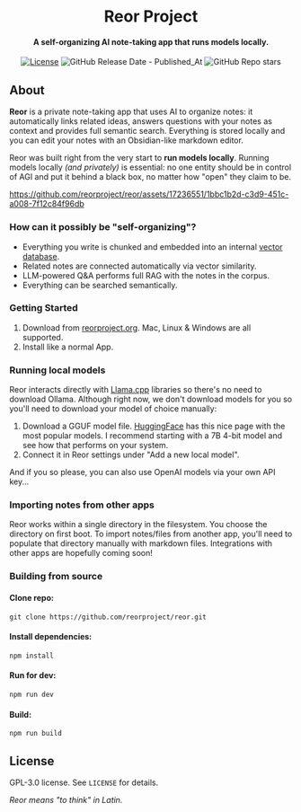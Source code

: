 <h1 align="center">Reor Project</h1>
<!-- <p align="center">
    <img src="logo_or_graphic_representation.png" alt="Reor Logo">
</p> -->

<h4 align="center">
A self-organizing AI note-taking app that runs models locally.</h4>

<p align="center">
    <a href="LICENSE"><img alt="License" src="https://img.shields.io/badge/license-GPLv3-blue.svg"></a>
<img alt="GitHub Release Date - Published_At" src="https://img.shields.io/github/release-date/reorproject/reor">
    <img alt="GitHub Repo stars" src="https://img.shields.io/github/stars/reorproject/reor">

</p>


## About
**Reor** is a private note-taking app that uses AI to organize notes: it automatically links related ideas, answers questions with your notes as context and provides full semantic search. Everything is stored locally and you can edit your notes with an Obsidian-like markdown editor. 

Reor was built right from the very start to **run models locally**. Running models locally *(and privately)* is essential: no one entity should be in control of AGI and put it behind a black box, no matter how "open" they claim to be. 






https://github.com/reorproject/reor/assets/17236551/1bbc1b2d-c3d9-451c-a008-7f12c84f96db


### How can it possibly be "self-organizing"?

- Everything you write is chunked and embedded into an internal [vector database](https://github.com/lancedb/lancedb).
- Related notes are connected automatically via vector similarity.
- LLM-powered Q&A performs full RAG with the notes in the corpus.
- Everything can be searched semantically.

  
### Getting Started
1. Download from [reorproject.org](https://reorproject.org). Mac, Linux & Windows are all supported.
2. Install like a normal App.



### Running local models
Reor interacts directly with [Llama.cpp](https://github.com/ggerganov/llama.cpp) libraries so there's no need to download Ollama. Although right now, we don't download models for you so you'll need to download your model of choice manually:
1. Download a GGUF model file. [HuggingFace](https://huggingface.co/models?sort=downloads&search=gguf) has this nice page with the most popular models. I recommend starting with a 7B 4-bit model and see how that performs on your system.
2. Connect it in Reor settings under "Add a new local model".

And if you so please, you can also use OpenAI models via your own API key...

### Importing notes from other apps
Reor works within a single directory in the filesystem. You choose the directory on first boot.
To import notes/files from another app, you'll need to populate that directory manually with markdown files. Integrations with other apps are hopefully coming soon!


### Building from source
#### Clone repo:
```
git clone https://github.com/reorproject/reor.git
```
#### Install dependencies:
```
npm install
```
#### Run for dev:
```
npm run dev
```
#### Build:
```
npm run build
```

## License
GPL-3.0 license. See `LICENSE` for details.

*Reor means "to think" in Latin.*
